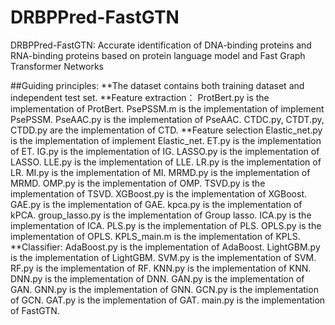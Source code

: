 # DRBPPred-FastGTN
DRBPPred-FastGTN: Accurate identification of DNA-binding proteins and RNA-binding proteins based on protein language model and Fast Graph Transformer Networks

##Guiding principles: **The dataset contains both training dataset and independent test set.
**Feature extraction：
ProtBert.py is the implementation of ProtBert.
PsePSSM.m is the implementation of implement PsePSSM.
PseAAC.py is the implementation of PseAAC.
CTDC.py, CTDT.py, CTDD.py are the implementation of CTD.
**Feature selection
Elastic_net.py is the implementation of implement Elastic_net.
ET.py is the implementation of ET.
IG.py is the implementation of IG.
LASSO.py is the implementation of LASSO.
LLE.py is the implementation of LLE.
LR.py is the implementation of LR.
MI.py is the implementation of MI.
MRMD.py is the implementation of MRMD.
OMP.py is the implementation of OMP.
TSVD.py is the implementation of TSVD.
XGBoost.py is the implementation of XGBoost.
GAE.py is the implementation of GAE.
kpca.py is the implementation of kPCA.
group_lasso.py is the implementation of Group lasso.
ICA.py is the implementation of ICA.
PLS.py is the implementation of PLS.
OPLS.py is the implementation of OPLS.
KPLS_main.m is the implementation of KPLS.
**Classifier:
AdaBoost.py is the implementation of AdaBoost.
LightGBM.py is the implementation of LightGBM.
SVM.py is the implementation of SVM.
RF.py is the implementation of RF.
KNN.py is the implementation of KNN.
DNN.py is the implementation of DNN.
GAN.py is the implementation of GAN.
GNN.py is the implementation of GNN.
GCN.py is the implementation of GCN.
GAT.py is the implementation of GAT.
main.py is the implementation of FastGTN.
